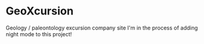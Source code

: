 # GeoXcursion
Geology / paleontology excursion company site
I'm in the process of adding night mode to this project!
